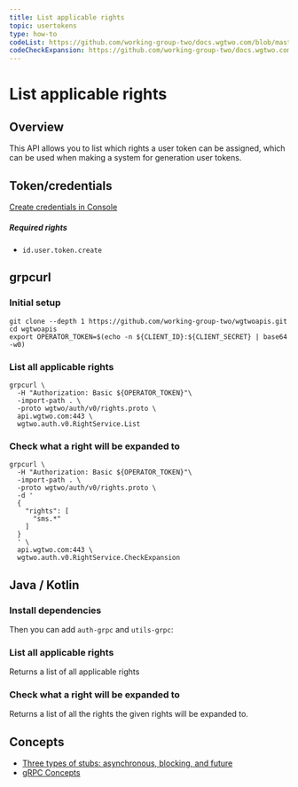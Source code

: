 ```yaml
---
title: List applicable rights
topic: usertokens
type: how-to
codeList: https://github.com/working-group-two/docs.wgtwo.com/blob/master/examples/rights/src/main/kotlin/ListRights.kt
codeCheckExpansion: https://github.com/working-group-two/docs.wgtwo.com/blob/master/examples/rights/src/main/kotlin/CheckExpansion.kt
---
```


# List applicable rights

## Overview

This API allows you to list which rights a user token can be assigned, which can be used when making a system for
generation user tokens.

## Token/credentials
[Create credentials in Console](https://console.wgtwo.com/api-keys-redirect)

##### Required rights
- `id.user.token.create`

## grpcurl

### Initial setup

```shell script
git clone --depth 1 https://github.com/working-group-two/wgtwoapis.git
cd wgtwoapis
export OPERATOR_TOKEN=$(echo -n ${CLIENT_ID}:${CLIENT_SECRET} | base64 -w0)
```

### List all applicable rights
```shell script
grpcurl \
  -H "Authorization: Basic ${OPERATOR_TOKEN}"\
  -import-path . \
  -proto wgtwo/auth/v0/rights.proto \
  api.wgtwo.com:443 \
  wgtwo.auth.v0.RightService.List
```

### Check what a right will be expanded to
```shell script
grpcurl \
  -H "Authorization: Basic ${OPERATOR_TOKEN}"\
  -import-path . \
  -proto wgtwo/auth/v0/rights.proto \
  -d '
  {
    "rights": [
      "sms.*"
    ]
  }
  ' \
  api.wgtwo.com:443 \
  wgtwo.auth.v0.RightService.CheckExpansion
```

## Java / Kotlin

### Install dependencies
<JitpackDependency />

Then you can add `auth-grpc` and `utils-grpc`:

<ClientDependencies :clients="['auth-grpc', 'utils-grpc']"/>

### List all applicable rights
Returns a list of all applicable rights

<GithubCode :to="$frontmatter.codeList" />

### Check what a right will be expanded to
Returns a list of all the rights the given rights will be expanded to.

<GithubCode :to="$frontmatter.codeCheckExpansion" />

## Concepts
* [Three types of stubs: asynchronous, blocking, and future](https://grpc.io/docs/reference/java/generated-code/)
* [gRPC Concepts](https://grpc.io/docs/guides/concepts/)
